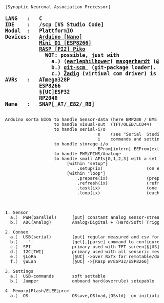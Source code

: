 <pre>
[Synaptic Neuronal Association Processor]
<b><big>
LANG   :   C
IDE    :   /scp [VS Studio Code]
Modul  :   PlattformIO
Devices:   <a target=dev href='https://store.arduino.cc/products/arduino-nano'>Arduino [Nano]</a>
           <a target=dev href='https://www.az-delivery.de/en/products/d1-mini'>Mini D1 [ESP8266]</a>
           <a target=dev href='https://www.raspberrypi.com/products/raspberry-pi-pico/'>RASP [PI2] Piko</a>
             WOT: possible, just with 
               a.) (<a target=dev href='https://github.com/earlephilhower/arduino-pico'>earlephilhower</a>) <a target=dev href='https://github.com/maxgerhardt/platform-raspberrypi.git'>maxgerhardt</a> (@github) images.
               b.) <a target=dev href='https://git-scm.com/download/'>git-scm </a> (git-package loader).
               c.) <a target=conn href='https://zadig.akeo.ie'>Zadig</a> (virtiual com driver) is also needed in Win7x.
AVRs   :   <a target=avr href='https://www.microchip.com/en-us/product/ATmega328P'>ATmega328P</a>
           ESP8266
           §[UC]ESP32
           RP2040
Name   :   SNAP[_AT/_E82/_RB]
</b></big>

Arduino sorta BIOS to handle Sensor-data (here BMP280 / BME 280[180] )
                   to handle visual-out  (TFT/OLED/LCD44)
                   to handle serial-i/o  
                                    o    (see "Serial  Studio")/usb formated out sensordata
                                    i    commands and settings
                   to handle storage-i/o
                                    EProm[intern] EEProm[extern twi/i2c]
                   to handle PWM/PINS/Analoge 
                   to handle small APIs[0,1,2,3] with a set of methodes
                        [within "setup"]
                            .setup(ix)                 (on each chip reset, after std. setup)
                        [within "loop"]
                            .prepare(ix)               (prepare[set]/per loop)
                            .refresh(ix)               (refresh hardware if needed)
                            .task(ix)                  (one per 1sek; for regular data output) 
                            .loop(ix)                  (each "delay" [<<60mS])



1. Sensor  
  a.)  PWM(parallel)      [put] constant analog sensor-stream -> through external 3xConverter  for SPS-conform 0-10V(2-10V) signals
  b.)  ADC(Analog)        Analog/Digital + (Hard/Soft) Trigger[+-Hysterese+Timing]

2. Connex
  a.)  USB(serial)        [put] regular measured and csv formatted data
  b.)   -"-               [get],[parse] command to configure inner parameter  ("debug=[on,off]; Tpwm=[min,max]; OSsave;.. aso")
  c.)  SPI                primary used with TFT screen(§[US]touch-handles); (hotplugable built)
  d.)  I2C[TWI]           primary used with all sensoric mesurments; (hotplugable built and adress finder)
  e.)  §LoRa              [§UC] ->over RxTx far remotable/dataxchange able
  f.)  §WLan              [§UC] ->[Rasp W/ESP32/ESP8266] 

3. Settings
  a.)  USB-commands       soft settable 
  b.)  Jumper             onboard hard(overrule) setupable

4. Memory(Flash/E[EE]prom
  a.)  OS                 OSsave,OSload,[OSstd]  on initialisation/via USB-commands  

</pre>  


